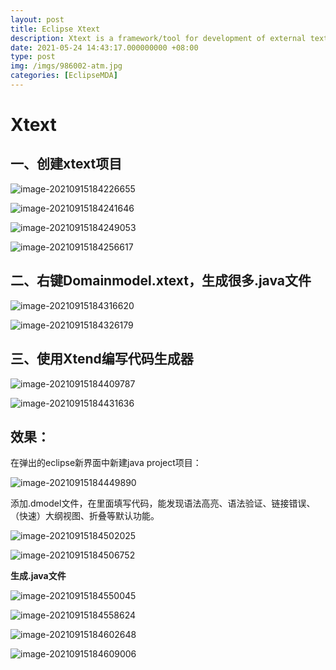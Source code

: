 ```yaml
---
layout: post
title: Eclipse Xtext
description: Xtext is a framework/tool for development of external textual DSLs. Just describe your very own DSL using Xtext's simple EBNF grammar language and the generator will create a parser, an AST-meta model (implemented in EMF) as well as a full-featured Eclipse Text Editor from that.
date: 2021-05-24 14:43:17.000000000 +08:00
type: post
img: /imgs/986002-atm.jpg
categories: [EclipseMDA]
---
```


# Xtext

## 一、创建xtext项目

![image-20210915184226655](assets/image-20210915184226655.png)

![image-20210915184241646](assets/image-20210915184241646.png)

![image-20210915184249053](assets/image-20210915184249053.png)

![image-20210915184256617](assets/image-20210915184256617.png)

## 二、右键Domainmodel.xtext，生成很多.java文件



![image-20210915184316620](assets/image-20210915184316620.png)

![image-20210915184326179](assets/image-20210915184326179.png)

## 三、使用Xtend编写代码生成器

![image-20210915184409787](assets/image-20210915184409787.png)

![image-20210915184431636](assets/image-20210915184431636.png)

## 效果：

在弹出的eclipse新界面中新建java project项目：

![image-20210915184449890](assets/image-20210915184449890.png)

添加.dmodel文件，在里面填写代码，能发现语法高亮、语法验证、链接错误、（快速）大纲视图、折叠等默认功能。

![image-20210915184502025](assets/image-20210915184502025.png)

![image-20210915184506752](assets/image-20210915184506752.png)

**生成.java文件**

![image-20210915184550045](assets/image-20210915184550045.png)

![image-20210915184558624](assets/image-20210915184558624.png)

![image-20210915184602648](assets/image-20210915184602648.png)

![image-20210915184609006](assets/image-20210915184609006.png)
